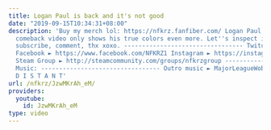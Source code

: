 ```yaml
---
title: Logan Paul is back and it's not good
date: "2019-09-15T10:34:31+08:00"
description: 'Buy my merch lol: https://nfkrz.fanfiber.com/ Logan Paul is back. His
  comeback video only shows his true colors even more. Let''s inspect it. Smash like,
  subscribe, comment, thx xoxo. --------------------------------- Twitch ► http://www.twitch.tv/nfkrz
  Facebook ► https://www.facebook.com/NFKRZ1 Instagram ► https://instagram.com/roman_nfkrz/
  Steam Group ► http://steamcommunity.com/groups/nfkrzgroup ---------------------------------
  Music: --------------------------------- Outro music ► MajorLeagueWobs/Holder -
  D I S T A N T'
url: /nfkrz/JzwMKrAh_eM/
providers:
  youtube:
    id: JzwMKrAh_eM
type: video
---
```

